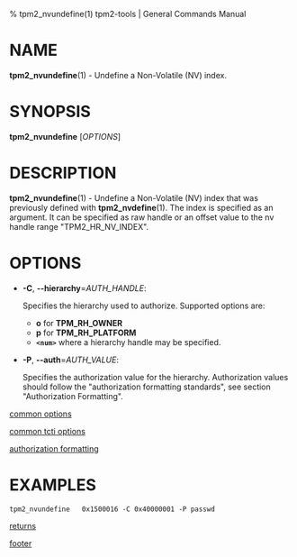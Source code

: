 % tpm2_nvundefine(1) tpm2-tools | General Commands Manual

# NAME

**tpm2_nvundefine**(1) - Undefine a Non-Volatile (NV) index.

# SYNOPSIS

**tpm2_nvundefine** [*OPTIONS*]

# DESCRIPTION

**tpm2_nvundefine**(1) - Undefine a Non-Volatile (NV) index that was previously
defined with **tpm2_nvdefine**(1). The index is specified as an argument. It can
be specified as raw handle or an offset value to the nv handle range
"TPM2_HR_NV_INDEX".

# OPTIONS

  * **-C**, **\--hierarchy**=_AUTH\_HANDLE_:

    Specifies the hierarchy used to authorize.
    Supported options are:
      * **o** for **TPM_RH_OWNER**
      * **p** for **TPM_RH_PLATFORM**
      * **`<num>`** where a hierarchy handle may be specified.

  * **-P**, **\--auth**=_AUTH\_VALUE_:

    Specifies the authorization value for the hierarchy. Authorization values
    should follow the "authorization formatting standards", see section
    "Authorization Formatting".

[common options](common/options.md)

[common tcti options](common/tcti.md)

[authorization formatting](common/authorizations.md)

# EXAMPLES

```
tpm2_nvundefine   0x1500016 -C 0x40000001 -P passwd
```

[returns](common/returns.md)

[footer](common/footer.md)
